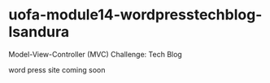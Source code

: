 # uofa-module14-wordpresstechblog-lsandura
Model-View-Controller (MVC) Challenge: Tech Blog

word press site coming soon
